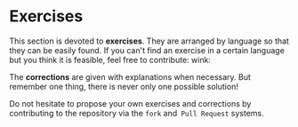 # Exercises

This section is devoted to **exercises**. They are arranged by language so that they can be easily found. If you can't find an exercise in a certain language but 
you think it is feasible, feel free to contribute: wink:

The **corrections** are given with explanations when necessary.
But remember one thing, there is never only one possible solution!

Do not hesitate to propose your own exercises and corrections by contributing to the repository via the `fork` and` Pull Request` systems.


